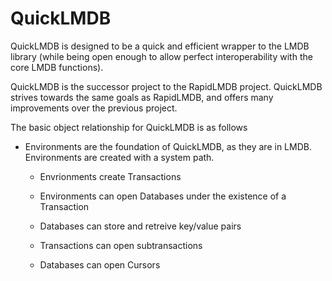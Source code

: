 # QuickLMDB

QuickLMDB is designed to be a quick and efficient wrapper to the LMDB library (while being open enough to allow perfect interoperability with the core LMDB functions).

QuickLMDB is the successor project to the RapidLMDB project. QuickLMDB strives towards the same goals as RapidLMDB, and offers many improvements over the previous project.

The basic object relationship for QuickLMDB is as follows

- Environments are the foundation of QuickLMDB, as they are in LMDB. Environments are created with a system path. 

	- Envrionments create Transactions
	
	- Environments can open Databases under the existence of a Transaction
	
	- Databases can store and retreive key/value pairs

	- Transactions can open subtransactions
	
	- Databases can open Cursors

